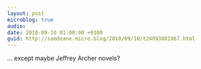 ```yaml
---
layout: post
microblog: true
audio: 
date: 2010-09-10 01:00:00 +0100
guid: http://samdeane.micro.blog/2010/09/10/t24093881067.html
---
```

... except maybe Jeffrey Archer novels?
